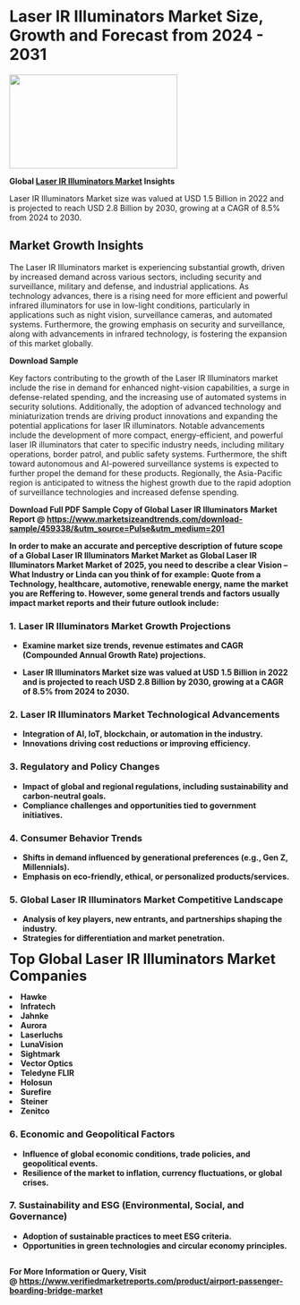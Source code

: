 <H1>Laser IR Illuminators Market Size, Growth and Forecast from 2024 - 2031</H1><img class="aligncenter size-medium wp-image-584254" src="https://thirdeyenews.in/wp-content/uploads/2024/09/Global-Market-Research-300x168.jpeg" alt="" width="300" height="168" /><p><strong>Global&nbsp;<a href="https://www.marketsizeandtrends.com/download-sample/459338/&amp;utm_source=Pulse&amp;utm_medium=201">Laser IR Illuminators Market</a> Insights</strong></p><p>Laser IR Illuminators Market size was valued at USD 1.5 Billion in 2022 and is projected to reach USD 2.8 Billion by 2030, growing at a CAGR of 8.5% from 2024 to 2030.</p><p><h2>Market Growth Insights</h2> <p>The Laser IR Illuminators market is experiencing substantial growth, driven by increased demand across various sectors, including security and surveillance, military and defense, and industrial applications. As technology advances, there is a rising need for more efficient and powerful infrared illuminators for use in low-light conditions, particularly in applications such as night vision, surveillance cameras, and automated systems. Furthermore, the growing emphasis on security and surveillance, along with advancements in infrared technology, is fostering the expansion of this market globally.</p> <p><strong>Download Sample</strong></p> <p>Key factors contributing to the growth of the Laser IR Illuminators market include the rise in demand for enhanced night-vision capabilities, a surge in defense-related spending, and the increasing use of automated systems in security solutions. Additionally, the adoption of advanced technology and miniaturization trends are driving product innovations and expanding the potential applications for laser IR illuminators. Notable advancements include the development of more compact, energy-efficient, and powerful laser IR illuminators that cater to specific industry needs, including military operations, border patrol, and public safety systems. Furthermore, the shift toward autonomous and AI-powered surveillance systems is expected to further propel the demand for these products. Regionally, the Asia-Pacific region is anticipated to witness the highest growth due to the rapid adoption of surveillance technologies and increased defense spending. <p><strong></p><p><span class=""><strong>Download Full PDF Sample Copy of Global Laser IR Illuminators Market Report</strong> @ <a href="https://www.marketsizeandtrends.com/download-sample/459338/&amp;utm_source=Pulse&amp;utm_medium=201" target="_blank">https://www.marketsizeandtrends.com/download-sample/459338/&amp;utm_source=Pulse&amp;utm_medium=201</a></span></p><p>In order to make an accurate and perceptive description of future scope of a Global&nbsp;Laser IR Illuminators Market Market as Global&nbsp;Laser IR Illuminators Market Market of 2025, you need to describe a clear Vision &ndash; What Industry or Linda can you think of for example: Quote from a Technology, healthcare, automotive, renewable energy, name the market you are Reffering to. However, some general trends and factors usually impact market reports and their future outlook include:</p><h3>1.&nbsp;<strong>Laser IR Illuminators Market Growth Projections</strong></h3><ul><li>Examine market size trends, revenue estimates and CAGR (Compounded Annual Growth Rate) projections.</li><li><p>Laser IR Illuminators Market size was valued at USD 1.5 Billion in 2022 and is projected to reach USD 2.8 Billion by 2030, growing at a CAGR of 8.5% from 2024 to 2030.</p></li></ul><h3>2.&nbsp;<strong>Laser IR Illuminators Market Technological Advancements</strong></h3><ul><li>Integration of AI, IoT, blockchain, or automation in the industry.</li><li>Innovations driving cost reductions or improving efficiency.</li></ul><h3>3.&nbsp;<strong>Regulatory and Policy Changes</strong></h3><ul><li>Impact of global and regional regulations, including sustainability and carbon-neutral goals.</li><li>Compliance challenges and opportunities tied to government initiatives.</li></ul><h3>4.&nbsp;<strong>Consumer Behavior Trends</strong></h3><ul><li>Shifts in demand influenced by generational preferences (e.g., Gen Z, Millennials).</li><li>Emphasis on eco-friendly, ethical, or personalized products/services.</li></ul><h3>5.&nbsp;<strong>Global Laser IR Illuminators Market Competitive Landscape</strong></h3><ul><li>Analysis of key players, new entrants, and partnerships shaping the industry.</li><li>Strategies for differentiation and market penetration.</li></ul><p data-pm-slice="1 1 []"><span style="color: inherit; font-family: inherit; font-size: 25px;">Top Global Laser IR Illuminators Market Companies</span></p><div class="" data-test-id=""><p><li>Hawke</li><li> Infratech</li><li> Jahnke</li><li> Aurora</li><li> Laserluchs</li><li> LunaVision</li><li> Sightmark</li><li> Vector Optics</li><li> Teledyne FLIR</li><li> Holosun</li><li> Surefire</li><li> Steiner</li><li> Zenitco</li></p></div><h3>6.&nbsp;<strong>Economic and Geopolitical Factors</strong></h3><ul><li>Influence of global economic conditions, trade policies, and geopolitical events.</li><li>Resilience of the market to inflation, currency fluctuations, or global crises.</li></ul><h3>7.&nbsp;<strong>Sustainability and ESG (Environmental, Social, and Governance)</strong></h3><ul><li>Adoption of sustainable practices to meet ESG criteria.</li><li>Opportunities in green technologies and circular economy principles.</li></ul><h2><strong style="font-size: 14px;">For More Information or Query, Visit @&nbsp;</strong><a style="background-color: #ffffff; font-size: 14px;" href="https://www.marketsizeandtrends.com/report/laser-ir-illuminators-market/" target="_blank">https://www.verifiedmarketreports.com/product/airport-passenger-boarding-bridge-market</a></h2>
